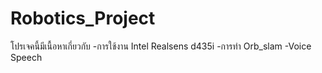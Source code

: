 # Robotics_Project
โปรเจคนี้มีเนื้อหาเกี่ยวกับ
-การใช้งาน Intel Realsens d435i
-การทำ Orb_slam
-Voice Speech
